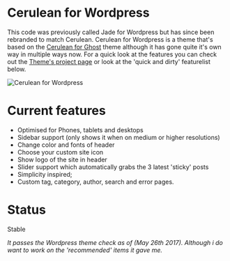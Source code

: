Cerulean for Wordpress
==================
This code was previously called Jade for Wordpress but has since been rebranded to match Cerulean. Cerulean for Wordpress is a theme that's based on the [Cerulean for Ghost](https://github.com/boumannm/cerulean-for-ghost) theme although it has gone quite it's own way in multiple ways now. For a quick look at the features you can check out the [Theme's project page](http://michaelboumann.info/collection/#ceruleanwp) or look at the 'quick and dirty' featurelist below.

![Cerulean for Wordpress](https://github.com/boumannm/cerulean-for-wordpress/blob/master/screenshot.png)

# Current features
- Optimised for Phones, tablets and desktops
- Sidebar support (only shows it when on medium or higher resolutions)
- Change color and fonts of header
- Choose your custom site icon
- Show logo of the site in header
- Slider support which automatically grabs the 3 latest 'sticky' posts
- Simplicity inspired;
- Custom tag, category, author, search and error pages. 

# Status
Stable

*It passes the Wordpress theme check as of (May 26th 2017). Although i do want to work on the 'recommended' items it gave me.*

